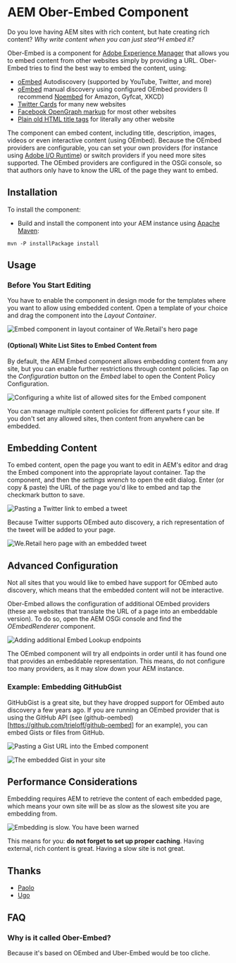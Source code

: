 # AEM Ober-Embed Component

Do you love having AEM sites with rich content, but hate creating rich content? *Why write content when you can just stea^H embed it?*

Ober-Embed is a component for [Adobe Experience Manager](http://www.adobe.com/solutions/web-experience-management.html) that allows you to embed content from other websites simply by providing a URL. Ober-Embed tries to find the best way to embed the content, using:

* [oEmbed](http://oembed.com/) Autodiscovery (supported by YouTube, Twitter, and more)
* [oEmbed](http://oembed.com/) manual discovery using configured OEmbed providers (I recommend [Noembed](https://noembed.com) for Amazon, Gyfcat, XKCD)
* [Twitter Cards](https://dev.twitter.com/cards/markup) for many new websites
* [Facebook OpenGraph markup](https://developers.facebook.com/docs/sharing/webmasters) for most other websites
* [Plain old HTML title tags](https://developer.mozilla.org/en-US/docs/Web/HTML/Element/title) for literally any other website

The component can embed content, including title, description, images, videos or even interactive content (using OEmbed). Because the OEmbed providers are configurable, you can set your own providers (for instance using [Adobe I/O Runtime](https://www.adobe.io/apis/cloudplatform/runtime.html)) or switch providers if you need more sites supported. The OEmbed providers are configured in the OSGi console, so that authors only have to know the URL of the page they want to embed.

## Installation

To install the component:

* Build and install the component into your AEM instance using [Apache Maven](http://maven.apache.org/):
```
mvn -P installPackage install
```

## Usage

### Before You Start Editing
You have to enable the component in design mode for the templates where you want to allow using embedded content. Open a template of your choice and drag the component into the *Layout Container*.

![Embed component in layout container of We.Retail's hero page](docs/enable-component.png)

#### (Optional) White List Sites to Embed Content from

By default, the AEM Embed component allows embedding content from any site, but you can enable further restrictions through content policies. Tap on the *Configuration* button on the *Embed* label to open the Content Policy Configuration.

![Configuring a white list of allowed sites for the Embed component](docs/set-policy.png)

You can manage multiple content policies for different parts f your site. If you don't set any allowed sites, then content from anywhere can be embedded.

## Embedding Content

To embed content, open the page you want to edit in AEM's editor  and drag the Embed component into the appropriate layout container. Tap the component, and then the *settings wrench* to open the edit dialog. Enter (or copy & paste) the URL of the page you'd like to embed and tap the checkmark button to save.

![Pasting a Twitter link to embed a tweet](docs/edit-twitter.png)

Because Twitter supports OEmbed auto discovery, a rich representation of the tweet will be added to your page.

![We.Retail hero page with an embedded tweet](docs/embed-twitter.png)

## Advanced Configuration

Not all sites that you would like to embed have support for OEmbed auto discovery, which means that the embedded content will not be interactive. 

Ober-Embed allows the configuration of additional OEmbed providers (these are websites that translate the URL of a page into an embeddable version). To do so, open the AEM OSGi console and find the *OEmbedRenderer* component.

![Adding additional Embed Lookup endpoints](docs/configure-oembed.png)

The OEmbed component will try all endpoints in order until it has found one that provides an embeddable representation. This means, do not configure too many providers, as it may slow down your AEM instance.

### Example: Embedding GitHubGist

GitHubGist is a great site, but they have dropped support for OEmbed auto discovery a few years ago. If you are running an OEmbed provider that is using the GitHub API (see (github-oembed)[https://github.com/trieloff/github-oembed] for an example), you can embed Gists or files from GitHub.

![Pasting a Gist URL into the Embed component](docs/edit-gist.png)

![The embedded Gist in your site](docs/embed-gist.png)

## Performance Considerations

Embedding requires AEM to retrieve the content of each embedded page, which means your own site will be as slow as the slowest site you are embedding from.

![Embedding is slow. You have been warned](docs/performance.png)

This means for you: **do not forget to set up proper caching**. Having external, rich content is great. Having a slow site is not great.

## Thanks
* [Paolo](https://github.com/paolomoz/oembed)
* [Ugo](https://github.com/ugocei/oembed)

## FAQ
### Why is it called Ober-Embed?

Because it's based on OEmbed and Uber-Embed would be too cliche.